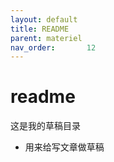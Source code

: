 ```yaml
---
layout: default
title: README
parent: materiel
nav_order:       12
---
```


# readme

这是我的草稿目录

- 用来给写文章做草稿
